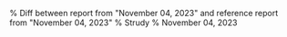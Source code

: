 % Diff between report from "November 04, 2023" and reference report from "November 04, 2023"
% Strudy
% November 04, 2023


